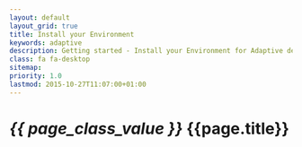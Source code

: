 ```yaml
---
layout: default
layout_grid: true
title: Install your Environment
keywords: adaptive
description: Getting started - Install your Environment for Adaptive development; OSX, Windows & Linux. 
class: fa fa-desktop
sitemap:
priority: 1.0
lastmod: 2015-10-27T11:07:00+01:00
---
```


<h1><i class="{{ page.class }}" style="width: 55px;">{{ page_class_value }}</i> {{page.title}}</h1>
